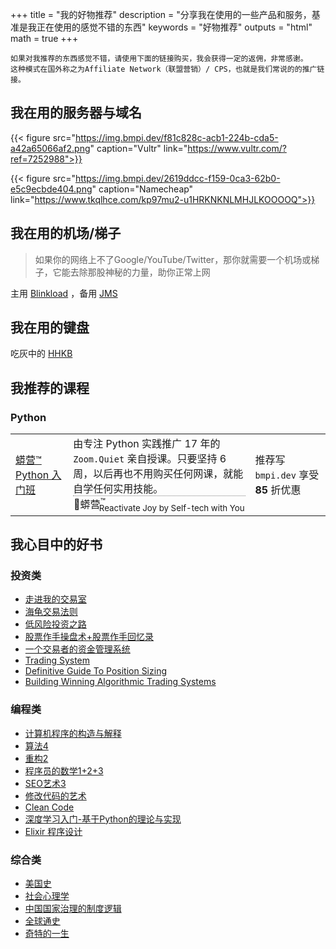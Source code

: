 +++
title = "我的好物推荐"
description = "分享我在使用的一些产品和服务，基准是我正在使用的感觉不错的东西"
keywords = "好物推荐"
outputs = "html"
math = true
+++

```
如果对我推荐的东西感觉不错，请使用下面的链接购买，我会获得一定的返佣，非常感谢。
这种模式在国外称之为Affiliate Network（联盟营销）/ CPS，也就是我们常说的的推广链接。
```

## 我在用的服务器与域名

{{< figure src="https://img.bmpi.dev/f81c828c-acb1-224b-cda5-a42a65066af2.png" caption="Vultr" link="https://www.vultr.com/?ref=7252988">}}

{{< figure src="https://img.bmpi.dev/2619ddcc-f159-0ca3-62b0-e5c9ecbde404.png" caption="Namecheap" link="https://www.tkqlhce.com/kp97mu2-u1HRKNKNLMHJLKOOOOQ">}}

## 我在用的机场/梯子

> 如果你的网络上不了Google/YouTube/Twitter，那你就需要一个机场或梯子，它能去除那股神秘的力量，助你正常上网

主用 [Blinkload](https://blinkload.to/aff/LYWO) ，备用 [JMS](https://justmysocks.net/members/aff.php?aff=3519
)

## 我在用的键盘

吃灰中的 [HHKB](https://union-click.jd.com/jdc?e=&p=AyIGZRprFQMTBlUaUhcLFwJUKx9KWkxYZUIeUENQDEsFA1BWThgJBABAHUBZCQUdRUFGGRJDD1MdQlUQQwVKDFRXFk8jQA4SBlQaWxQLEA5QHloleAxfAHw7XH5weTNyWmNwTVcGTBhgYh4LZRprFQMTBFYTWhcHFzdlG1wlVHwHVBpaFAoRAFYTaxQyEgNcG14XBhMGUxtZFzIVB1wrB0VXQkEBQ1gSCho3ZStYJTIiB2UYa1dsFwYBG1gcVhRQAEgJEFZGDl1OXkUAFwFVGVwQV0AEBxxrFwMTA1w%3D)

## 我推荐的课程

### Python

| | | |
| -- | -- | -- |
| [蟒营™ Python 入门班](https://py.101.camp/) | 由专注 Python 实践推广 17 年的 `Zoom.Quiet` 亲自授课。只要坚持 6 周，以后再也不用购买任何网课，就能自学任何实用技能。<div style="text-align:center;border-top-style:dotted;border-top-color:gray;border-top-width:1px;"> 🐍蟒营<sup>™</sup><sub style="margin-left:-10px;">Reactivate Joy by Self-tech with You</sub></div> | 推荐写 `bmpi.dev` 享受 **85** 折优惠 |

## 我心目中的好书

### 投资类

- [走进我的交易室](https://union-click.jd.com/jdc?e=&p=AyIGZRtYFAcXBFIZWR0yEgdXE1oTChc3EUQDS10iXhBeGlcJDBkNXg9JHU4YDk5ER1xOGRNLGEEcVV8BXURFUFdfC0RVU1JRUy1OVxUCEA9UHVMQMmcOIWUndgRaZV1tXkt0TU9Tfl9%2BRFQLWStaJQITBlYYUxQAFwJlK1sSMkBpja3tzaejG4Gx1MCKhTdUK1sRCxIFVRpYHQAQD10rXBULIlsFTgtTVkoEUhNTJTIiBGUraxUyETcXdQwWURYBUkgOFAAVU1AYXxYKFgZXGAhAVkFSXRxSRwoQN1caWhEL)
- [海龟交易法则](https://union-click.jd.com/jdc?e=&p=AyIGZRtYFAcXBFIZWR0yEgdWG1MRBxo3EUQDS10iXhBeGlcJDBkNXg9JHU4YDk5ER1xOGRNLGEEcVV8BXURFUFdfC0RVU1JRUy1OVxUCEQddH14dMntBDEklSUpXZFZ9DhBZelINeAtSeFQLWStaJQITBlYYUxQAFwJlK1sSMkBpja3tzaejG4Gx1MCKhTdUK1sRCxIFVRpeFQMUAlArXBULIlsFTgtTVkoEUhNTJTIiBGUraxUyETcXdV0cABFVVx5SEVJFUlBMCBEKFAQFSAtBUhQCUB9dHAoaN1caWhEL)
- [低风险投资之路](https://union-click.jd.com/jdc?e=&p=AyIGZRtYFAcXBFIZWR0yEgddGlwdABY3EUQDS10iXhBeGlcJDBkNXg9JHU4YDk5ER1xOGRNLGEEcVV8BXURFUFdfC0RVU1JRUy1OVxUCGgZSE1kRMmdVLRsYbgdpZFxhDRYHdGEBBQ9OSWILWStaJQITBlYYUxQAFwJlK1sSMkBpja3tzaejG4Gx1MCKhTdUK1sRCxIFVRpeEwoWB1YrXBULIlsFTgtTVkoEUhNTJTIiBGUraxUyETcXdQsQUUJQV08MFgJHAFAdCRwLFwRRG11AVxUBBRlfEQUaN1caWhEL)
- [股票作手操盘术+股票作手回忆录](https://union-click.jd.com/jdc?e=&p=AyIGZRtYFAcXBFIZWR0yEgRQGVwQCxI3EUQDS10iXhBeGlcJDBkNXg9JHU4YDk5ER1xOGRNLGEEcVV8BXURFUFdfC0RVU1JRUy1OVxUBFwVSHlIVMggFEkgmQmEIZCx5X2oYZUYqfzIRY3ILWStaJQITBlYYUxQAFwJlK1sSMkBpja3tzaejG4Gx1MCKhTdUK1sRCxIFVRtaFQQbA1QrXBULIlsFTgtTVkoEUhNTJTIiBGUraxUyETcXdQhAAhNXAkxYEQEaBlAYCBYLGg9dGQtABhRQUR1fRgsaN1caWhEL)
- [一个交易者的资金管理系统](https://union-click.jd.com/jdc?e=&p=AyIGZRtTEAIQDlQSUhMyFQNUH1oWARsAURNrUV1KWQorAlBHU0VeBUVNR0ZbSkdETlcNVQtHRVNSUVNLXANBRA1XB14DS10cQQVYD21XHgBRGl8UAREOUh9TJRx3cxwYC1VScAEdQzBCRnVYVl4PaXIeC2UaaxUDEwRWE1oXBxc3ZRtcJUN8B1QaXxMEEg5lGmsVBhsHVxtbFQEaA1EaaxICGzcJSw5FREZfVhxTHTIiN1YrayUCIgRlWTUQBEYOXRheQgUSD1QeU0cEG1BTTgtBBxsEUEkOEgUWUmUZWhQGGw%3D%3D)
- [Trading System](https://amzn.to/2UHNJnS)
- [Definitive Guide To Position Sizing](https://amzn.to/2SzCj2N)
- [Building Winning Algorithmic Trading Systems](https://amzn.to/38pdhuc)

### 编程类

- [计算机程序的构造与解释](https://union-click.jd.com/jdc?e=&p=AyIGZRprFQEVA1cbXBIyVlgNRQQlW1dCFFlQCxxKQgFHREkdSVJKSQVJHFRXFk9FUlpGQUpLCVBaTFhbXQtWVmpSWRtYEgYQB1IcaxJSV3VTcwdAYXtTPVgiVWliVDEfHFMOHjdUK1sUAxEEXRpZEAciN1Uca0NsEgZUGloUBxMDVitaJQIWDlUZWxQEEgVdHVslBRIOZUcLQFJUUw0YXB0KIjdlGGslMhI3VisZe1caVV1JCxAHFgFSE14QBxJUXB1ZRwoUUFYbXUBRQAdRK1kUAxYO)
- [算法4](https://union-click.jd.com/jdc?e=&p=AyIGZRtYFAcXBFIZWR0yEgdUE1ITCxo3EUQDS10iXhBeGlcJDBkNXg9JHU4YDk5ER1xOGRNLGEEcVV8BXURFUFdfC0RVU1JRUy1OVxUCEw9cHVIdMm51E0cYXXlMZTRlJ25%2BZVgFXlIVX2ILWStaJQITBlYYUxQAFwJlK1sSMkBpja3tzaejG4Gx1MCKhTdUK1sRCxIFVRpdHAUTAlUrXBULIlsFTgtTVkoEUhNTJTIiBGUraxUyETcXdQ5CVxEOVRNaQFIXA1AfCRNSFQYCGQgXUhZVVRNaFVUSN1caWhEL)
- [重构2](https://union-click.jd.com/jdc?e=&p=AyIGZRtYFAcXBFIZWR0yEgRRG1ITBRY3EUQDS10iXhBeGlcJDBkNXg9JHU4YDk5ER1xOGRNLGEEcVV8BXURFUFdfC0RVU1JRUy1OVxUBFgdcHVwRMkVXIRIyYldJYgVPBXRnS1VPUD5OXmILWStaJQITBlYYUxQAFwJlK1sSMkBpja3tzaejG4Gx1MCKhTdUK1sRCxIFVRpSFwoQDlYrXBULIlsFTgtTVkoEUhNTJTIiBGUraxUyETcXdVhAARcOBR1SHFFHAlAYXEVSGwQGE19BAEcGUx1ZHAoUN1caWhEL)
- [程序员的数学1+2+3](https://union-click.jd.com/jdc?e=&p=AyIGZRtYFAcXBFIZWR0yEgddGFwUBRs3EUQDS10iXhBeGlcJDBkNXg9JHU4YDk5ER1xOGRNLGEEcVV8BXURFUFdfC0RVU1JRUy1OVxUCGgRSGlwcMhtjFhIHSn1VZVBbDhVVWlkoYSdWRlQLWStaJQITBlYYUxQAFwJlK1sSMkBpja3tzaejG4Gx1MCKhTdUK1sRCxIFVRtYEwQRD10rXBULIlsFTgtTVkoEUhNTJTIiBGUraxUyETcXdVgcUBsDXEwIFVBHUFBMUhUKQFVQHlpFUREEU0leQVIXN1caWhEL)
- [SEO艺术3](https://union-click.jd.com/jdc?e=&p=AyIGZRtYFAcXBFIZWR0yEgRTHlIUBBM3EUQDS10iXhBeGlcJDBkNXg9JHU4YDk5ER1xOGRNLGEEcVV8BXURFUFdfC0RVU1JRUy1OVxUBFAJcGl0UMkZsUEZdUnEIZA9bMxxBEn8NAToLW3ILWStaJQITBlYYUxQAFwJlK1sSMkBpja3tzaejG4Gx1MCKhTdUK1sRCxIFVRtZHAUTAFwrXBULIlsFTgtTVkoEUhNTJTIiBGUraxUyETcXdQ8cABEPVktZFlcWBVATDEJRFQVUEloXBRAPVhNfEQESN1caWhEL)
- [修改代码的艺术](https://union-click.jd.com/jdc?e=&p=AyIGZRtSFwsWB1EcXhUyFQNWHVwTBRcGUxxrUV1KWQorAlBHU0VeBUVNR0ZbSkdETlcNVQtHRVNSUVNLXANBRA1XB14DS10cQQVYD21XHgBRGF0SBBUCVB1cJX0TT1FHCUVFcHoVaRhoXldVL2QJXlQeC2UaaxUDEwRWE1oXBxc3ZRtcJUN8B1QaUxMCFAFlGmsVBhsHVxtbEAAbAlYcaxICGzcJSw5FREZfVhxTHTIiN1YrayUCIgRlWTVHA0EOBxtdQFIaU1MeDhBXQVUCHVoWBRQCARpeFAFBVWUZWhQGGw%3D%3D)
- [Clean Code](https://union-click.jd.com/jdc?e=&p=AyIGZRtYFAcXBFIZWR0yEgRWHlkSBhM3EUQDS10iXhBeGlcJDBkNXg9JHU4YDk5ER1xOGRNLGEEcVV8BXURFUFdfC0RVU1JRUy1OVxUBEQJXHF8UMmBvAloeXHZGZA4BJhALDGZRUiJuWFQLWStaJQITBlYYUxQAFwJlK1sSMkBpja3tzaejG4Gx1MCKhTdUK1sRCxIFVRteHAMTBlYrXBULIlsFTgtTVkoEUhNTJTIiBGUraxUyETcXdVoRChUCBRtTR1AbBFBIDhVSRgZRTwsQAkYGXBgLHARBN1caWhEL)
- [深度学习入门-基于Python的理论与实现](https://union-click.jd.com/jdc?e=&p=AyIGZRtYFAcXBFIZWR0yEgRQGlkUBxs3EUQDS10iXhBeGlcJDBkNXg9JHU4YDk5ER1xOGRNLGEEcVV8BXURFUFdfC0RVU1JRUy1OVxUBFwZXGl4cMk8PNWZYZXRrZAZlGhxfUUIKQSh1QEQLWStaJQITBlYYUxQAFwJlK1sSMkBpja3tzaejG4Gx1MCKhTdUK1sRCxIFVRtfEQAVAVUrXBULIlsFTgtTVkoEUhNTJTIiBGUraxUyETcXdQ8QAxMCABILRQMXU1AYCB1RFldTHV0XAhVSBUhbFAYRN1caWhEL)
- [Elixir 程序设计](https://union-click.jd.com/jdc?e=&p=AyIGZRtYFAcXBFIZWR0yEgddGloRBBQ3EUQDS10iXhBeGlcJDBkNXg9JHU4YDk5ER1xOGRNLGEEcVV8BXURFUFdfC0RVU1JRUy1OVxUCGgZUH10TMndjC2QpEGATZCJPBx1XaA8WcEFhGGILWStaJQITBlYYUxQAFwJlK1sSMkBpja3tzaejG4Gx1MCKhTdUK1sRCxIFVRtcFgoaBFwrXBULIlsFTgtTVkoEUhNTJTIiBGUraxUyETcXdQ8UVhoPURIJEgsbAlAcXhdREw5cTloSV0BQAU9TE1JBN1caWhEL)

### 综合类

- [美国史](https://union-click.jd.com/jdc?e=&p=AyIGZRtYFAcXBFIZWR0yEgdUHlkTBRU3EUQDS10iXhBeGlcJDBkNXg9JHU4YDk5ER1xOGRNLGEEcVV8BXURFUFdfC0RVU1JRUy1OVxUCEwJXHVwSMlJTFnAsFnpFZDZ5C2wKG0wmc0FiemILWStaJQITBlYYUxQAFwJlK1sSMkBpja3tzaejG4Gx1MCKhTdUK1sRCxIFVRpcEAAUD1QrXBULIlsFTgtTVkoEUhNTJTIiBGUraxUyETcXdQwSURRSABsJRgAQAFBPDhIKQFBWTloSChRTAk8PQVZCN1caWhEL)
- [社会心理学](https://union-click.jd.com/jdc?e=&p=AyIGZRtYFAcXBFIZWR0yEgdcHlMRABQ3EUQDS10iXhBeGlcJDBkNXg9JHU4YDk5ER1xOGRNLGEEcVV8BXURFUFdfC0RVU1JRUy1OVxUCGwJdH1kTMht9DRMIc0ZUZA15An1mZmAjeBJTXGILWStaJQITBlYYUxQAFwJlK1sSMkBpja3tzaejG4Gx1MCKhTdUK1sRCxIFVRtcHAcRAVMrXBULIlsFTgtTVkoEUhNTJTIiBGUraxUyETcXdVwQC0VSV0hbFAQRVVAcWhULRQ5cGA8WV0FVVB8MElZFN1caWhEL)
- [中国国家治理的制度逻辑](https://union-click.jd.com/jdc?e=&p=AyIGZRtYFAcXBFIZWR0yEgRVHV8VCxE3EUQDS10iXhBeGlcJDBkNXg9JHU4YDk5ER1xOGRNLGEEcVV8BXURFUFdfC0RVU1JRUy1OVxUBEgFRG1IWMmdGUh9cZXdgYjBDAFxJGkcdawFsf1QLWStaJQITBlYYUxQAFwJlK1sSMkBpja3tzaejG4Gx1MCKhTdUK1sRCxIFVRtdFwETA1ArXBULIlsFTgtTVkoEUhNTJTIiBGUraxUyETcXdV1HBEYABUxTHVETD1BIXxBRGg5US14dBhMOVElSEAVHN1caWhEL)
- [全球通史](https://union-click.jd.com/jdc?e=&p=AyIGZRtYFAcXBFIZWR0yEgZUHVwdChs3EUQDS10iXhBeGlcJDBkNXg9JHU4YDk5ER1xOGRNLGEEcVV8BXURFUFdfC0RVU1JRUy1OVxUDEwFSE1McMmB8HBw7RUFCZQxtIBNVdmwnXDIUZnILWStaJQITBlYYUxQAFwJlK1sSMkBpja3tzaejG4Gx1MCKhTdUK1sRCxIFVRtdEwYSBVErXBULIlsFTgtTVkoEUhNTJTIiBGUraxUyETcXdVpCBkYDBR4LEgcaAlASXRQKGgAHHl4VC0BQXRsPEVBHN1caWhEL)
- [奇特的一生](https://union-click.jd.com/jdc?e=&p=AyIGZRtYFAcXBFIZWR0yEgddGlkVBBI3EUQDS10iXhBeGlcJDBkNXg9JHU4YDk5ER1xOGRNLGEEcVV8BXURFUFdfC0RVU1JRUy1OVxUCGgZXG10VMlZ1Khkdd1tXYk9PDX1paWZQHRldUkQLWStaJQITBlYYUxQAFwJlK1sSMkBpja3tzaejG4Gx1MCKhTdUK1sRCxIFVRtTFQIbB1QrXBULIlsFTgtTVkoEUhNTJTIiBGUraxUyETcXdQtCC0EGABsIEVZAAlBJU0YKRlcCG1JFAEEAVxlSEQtFN1caWhEL)


